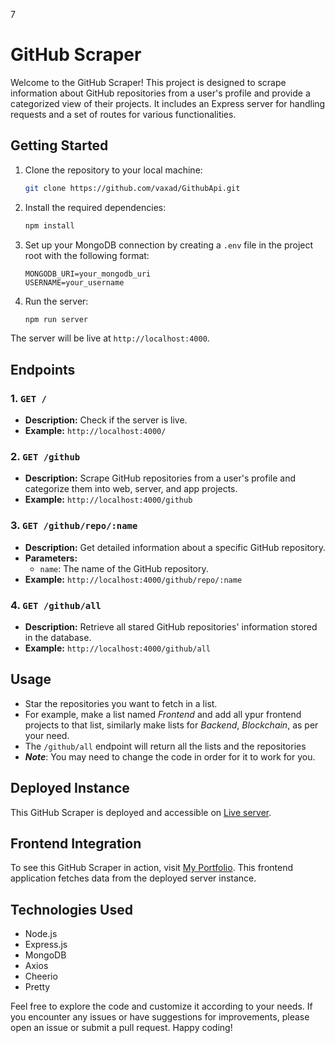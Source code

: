 7
# GitHub Scraper

Welcome to the GitHub Scraper! This project is designed to scrape information about GitHub repositories from a user's profile and provide a categorized view of their projects. It includes an Express server for handling requests and a set of routes for various functionalities.

## Getting Started

1. Clone the repository to your local machine:

    ```bash
    git clone https://github.com/vaxad/GithubApi.git
    ```

2. Install the required dependencies:

    ```bash
    npm install
    ```

3. Set up your MongoDB connection by creating a `.env` file in the project root with the following format:

    ```plaintext
    MONGODB_URI=your_mongodb_uri
    USERNAME=your_username
    ```

4. Run the server:

    ```bash
    npm run server
    ```

The server will be live at `http://localhost:4000`.

## Endpoints

### 1. `GET /`

- **Description:** Check if the server is live.
- **Example:** `http://localhost:4000/`

### 2. `GET /github`

- **Description:** Scrape GitHub repositories from a user's profile and categorize them into web, server, and app projects.
- **Example:** `http://localhost:4000/github`

### 3. `GET /github/repo/:name`

- **Description:** Get detailed information about a specific GitHub repository.
- **Parameters:**
  - `name`: The name of the GitHub repository.
- **Example:** `http://localhost:4000/github/repo/:name`

### 4. `GET /github/all`

- **Description:** Retrieve all stared GitHub repositories' information stored in the database.
- **Example:** `http://localhost:4000/github/all`

## Usage
- Star the repositories you want to fetch in a list.
- For example, make a list named _Frontend_ and add all ypur frontend projects to that list, similarly make lists for _Backend_, _Blockchain_, as per your need.
- The `/github/all` endpoint will return all the lists and the repositories
- ***Note***: You may need to change the code in order for it to work for you.
## Deployed Instance

This GitHub Scraper is deployed and accessible on [Live server](https://vaxad.vercel.app/api/github).

## Frontend Integration

To see this GitHub Scraper in action, visit [My Portfolio](https://vaxad.vercel.app). This frontend application fetches data from the deployed server instance.

## Technologies Used

- Node.js
- Express.js
- MongoDB
- Axios
- Cheerio
- Pretty

Feel free to explore the code and customize it according to your needs. If you encounter any issues or have suggestions for improvements, please open an issue or submit a pull request. Happy coding!

